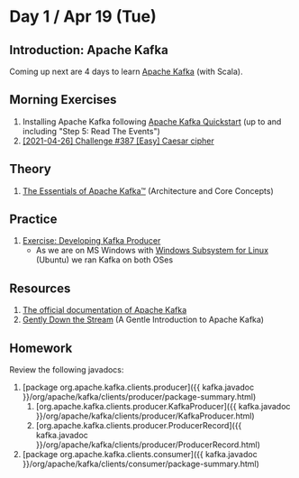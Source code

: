# Day 1 / Apr 19 (Tue)

## Introduction: Apache Kafka

Coming up next are 4 days to learn [Apache Kafka](https://kafka.apache.org/documentation/#gettingStarted) (with Scala).

## Morning Exercises

1. Installing Apache Kafka following [Apache Kafka Quickstart](https://kafka.apache.org/quickstart) (up to and including "Step 5: Read The Events")
1. [[2021-04-26] Challenge #387 [Easy] Caesar cipher](https://www.reddit.com/r/dailyprogrammer/comments/myx3wn/20210426_challenge_387_easy_caesar_cipher/)

## Theory

1. [The Essentials of Apache Kafka™](https://jaceklaskowski.github.io/kafka-workshop/slides/apache-kafka-essentials.html#/home) (Architecture and Core Concepts)

## Practice

1. [Exercise: Developing Kafka Producer](https://jaceklaskowski.github.io/kafka-workshop/exercises/kafka-exercise-Developing-Kafka-Producer.html)
    * As we are on MS Windows with [Windows Subsystem for Linux](https://docs.microsoft.com/en-us/windows/wsl/) (Ubuntu) we ran Kafka on both OSes

## Resources

1. [The official documentation of Apache Kafka](https://kafka.apache.org/documentation/)
1. [Gently Down the Stream](https://www.gentlydownthe.stream/) (A Gentle Introduction to Apache Kafka)

## Homework

Review the following javadocs:

1. [package org.apache.kafka.clients.producer]({{ kafka.javadoc }}/org/apache/kafka/clients/producer/package-summary.html)
    1. [org.apache.kafka.clients.producer.KafkaProducer]({{ kafka.javadoc }}/org/apache/kafka/clients/producer/KafkaProducer.html)
    1. [org.apache.kafka.clients.producer.ProducerRecord]({{ kafka.javadoc }}/org/apache/kafka/clients/producer/ProducerRecord.html)
1. [package org.apache.kafka.clients.consumer]({{ kafka.javadoc }}/org/apache/kafka/clients/consumer/package-summary.html)
